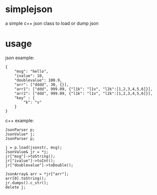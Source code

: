 # simplejson
a simple c++ json class to load or dump json 

# usage
json example:
```
{
    "msg": "hello",
    "ivalue": 10,
    "doublevalue": 100.9,
    "arr": ["dddd", 30, {}],
    "arr1": ["ddd", 999.09, {"l1k": "l1v", "l2k":[1,2,3,4,5,6]}],
    "arr2": ["ddd", 999.09, {"l1k": "l1v", "l2k":[1,2,3,4,5,6]}],
    "key" : {
        "k": "v"
    }
}
```
c++ example:
```
JsonParser p;
JsonValue* j;
JsonParser p;

j = p.load(jsonstr, msg);
JsonValue& jr = *j;
jr["msg"]->toString();
jr["ivalue"]->toInt();
jr["doublevalue"]->toDouble();

JsonArray& arr = *jr["arr"];
arr[0].toString();
jr.dumps().c_str();
delete j;

```
